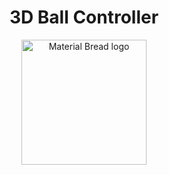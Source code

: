 <h1 align="center">3D Ball Controller</h1>

<p align="center">
    <img width="200" src="https://user-images.githubusercontent.com/47734158/218869005-96a2c20a-0613-460c-b87e-ad61a60e8643.gif" alt="Material Bread logo">
</p>

